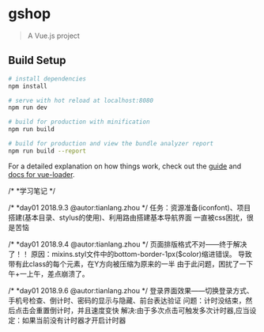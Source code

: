 # gshop

> A Vue.js project

## Build Setup

``` bash
# install dependencies
npm install

# serve with hot reload at localhost:8080
npm run dev

# build for production with minification
npm run build

# build for production and view the bundle analyzer report
npm run build --report
```

For a detailed explanation on how things work, check out the [guide](http://vuejs-templates.github.io/webpack/) and [docs for vue-loader](http://vuejs.github.io/vue-loader).

/*
*学习笔记
*/

/*
*day01  2018.9.3
@autor:tianlang.zhou
*/
  任务：资源准备(iconfont)、项目搭建(基本目录、stylus的使用)、利用路由搭建基本导航界面
  一直被css困扰，很是苦恼
  
  
/*
*day01  2018.9.4
@autor:tianlang.zhou
*/
  页面排版格式不对——终于解决了！！
  原因：mixins.styl文件中的bottom-border-1px($color)缩进错误。
      导致带有此class的每个元素，在Y方向被压缩为原来的一半
  由于此问题，困扰了一下午+一上午，差点崩溃了。
  
 
 /*
 *day01  2018.9.6
 @autor:tianlang.zhou
 */ 
  登录界面效果——切换登录方式、手机号检查、倒计时、密码的显示与隐藏、前台表达验证
  问题：计时没结束，然后点击会重置倒计时，并且速度变快
  解决:由于多次点击可触发多次计时器,应当设定：如果当前没有计时器才开启计时器
